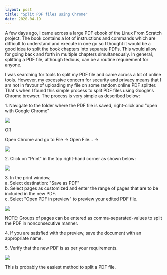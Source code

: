 ```yaml
---
layout: post
title: "Split PDF files using Chrome"
date: 2020-04-19
---
```


A few days ago, I came across a large PDF ebook of the Linux From Scratch project. The book contains a lot of instructions and commands which are difficult to understand and execute in one go so I thought it would be a good idea to split the book chapters into separate PDFs. This would allow for going back and forth in multiple chapters simultaneously. In general, splitting a PDF file, although tedious, can be a routine requirement for anyone.  
  
I was searching for tools to split my PDF file and came across a lot of online tools. However, my excessive concern for security and privacy means that I am not in favour of uploading my file on some random online PDF splitter. That's when I found this simple process to split PDF files using Google's Chrome browser. The process is very simple as described below:  
  
  
1\. Navigate to the folder where the PDF file is saved, right-click and "open with Google Chrome"  
  


[![](https://blogger.googleusercontent.com/img/b/R29vZ2xl/AVvXsEjwRFVDSTiRQ2zP-Ufi2VGrnF70G-gW8J2qIz67D5W1Ruxbb-zEquA3llI7ZasAseJDE0KCyZxifEw2rDUPehI08oZyQg7NHLoYvHzwHBHOXnUQQ36odfgiwJWAcvmNCeKozv1ZYMPxeiY6/s640/Screen+Shot+2020-04-19+at+7.12.56+PM.png)](https://blogger.googleusercontent.com/img/b/R29vZ2xl/AVvXsEjwRFVDSTiRQ2zP-Ufi2VGrnF70G-gW8J2qIz67D5W1Ruxbb-zEquA3llI7ZasAseJDE0KCyZxifEw2rDUPehI08oZyQg7NHLoYvHzwHBHOXnUQQ36odfgiwJWAcvmNCeKozv1ZYMPxeiY6/s1600/Screen+Shot+2020-04-19+at+7.12.56+PM.png)

  
  
OR  
  
Open Chrome and go to File -> Open File... -> <Navigate to PDF file>  
  


[![](https://blogger.googleusercontent.com/img/b/R29vZ2xl/AVvXsEh9uCNQLVA5H1NIcWSUa7cdb46J_NtUWQEugZ-nxlea2-_tKdmcrynY63e0NI-9tP-2UGcKJrVv8OfDolf3r-ocMzslDCzUcqTwYUxtli2h7WX7rh3Tj9eiFHs6yt_GcYxPzJFF6rbH7ie4/s400/Screen+Shot+2020-04-19+at+7.20.31+PM.png)](https://blogger.googleusercontent.com/img/b/R29vZ2xl/AVvXsEh9uCNQLVA5H1NIcWSUa7cdb46J_NtUWQEugZ-nxlea2-_tKdmcrynY63e0NI-9tP-2UGcKJrVv8OfDolf3r-ocMzslDCzUcqTwYUxtli2h7WX7rh3Tj9eiFHs6yt_GcYxPzJFF6rbH7ie4/s1600/Screen+Shot+2020-04-19+at+7.20.31+PM.png)

  
  
  
2\. Click on "Print" in the top right-hand corner as shown below:  
  


[![](https://blogger.googleusercontent.com/img/b/R29vZ2xl/AVvXsEjpjPxBjMMaCshWJOPKvICg7zsNTyQWahhiUFNzxqGnz8p8lIvnJtVJ8L4-qEc2mBjTEU-zhwH9XYColLZcD4yb4Tp4tRKUtqXbRV8fRxVL6Q0lmAWStjlZLvgRTmZ9tQT0RezZPtNbAUkG/s1600/Screen+Shot+2020-04-19+at+7.21.36+PM.png)](https://blogger.googleusercontent.com/img/b/R29vZ2xl/AVvXsEjpjPxBjMMaCshWJOPKvICg7zsNTyQWahhiUFNzxqGnz8p8lIvnJtVJ8L4-qEc2mBjTEU-zhwH9XYColLZcD4yb4Tp4tRKUtqXbRV8fRxVL6Q0lmAWStjlZLvgRTmZ9tQT0RezZPtNbAUkG/s1600/Screen+Shot+2020-04-19+at+7.21.36+PM.png)

  
3\. In the print window,  
    a. Select destination: "Save as PDF"  
    b. Select pages as customized and enter the range of pages that are to be included in the new PDF.  
    c. Select "Open PDF in preview" to preview your edited PDF file.  
  


[![](https://blogger.googleusercontent.com/img/b/R29vZ2xl/AVvXsEi08PnDAJvE-2CEE7XGcym0utT0kog3VtvXPX7PSxpvCa7zoboLdm1E8ZBZKS6XvZe7SxlFTCRH_r4giRbno-qYjySOeo2zCRkbc-gwEmzvpNvy7YmIdOC-8LK3axFot46PcfuJ-doyhKDw/s640/Screen+Shot+2020-04-19+at+7.24.29+PM.png)](https://blogger.googleusercontent.com/img/b/R29vZ2xl/AVvXsEi08PnDAJvE-2CEE7XGcym0utT0kog3VtvXPX7PSxpvCa7zoboLdm1E8ZBZKS6XvZe7SxlFTCRH_r4giRbno-qYjySOeo2zCRkbc-gwEmzvpNvy7YmIdOC-8LK3axFot46PcfuJ-doyhKDw/s1600/Screen+Shot+2020-04-19+at+7.24.29+PM.png)

  
NOTE: Groups of pages can be entered as comma-separated-values to split the PDF in nonconsecutive manner.  
  
4\. If you are satisfied with the preview, save the document with an appropriate name.  
  
5\. Verify that the new PDF is as per your requirements.  
  


[![](https://blogger.googleusercontent.com/img/b/R29vZ2xl/AVvXsEgjrnBL1wNzaAhZqTRX9jnqHqi7Lype5fY90jaJ6i1EkHUj-vsM5NmpCvBrIwywtuveP4EX10B1h_sCvu1hBbEzodowHCxqt4tiqgJjg96O0CzJokqRI9ypUIpRoIL2u981fWGfysTXGJyW/s1600/Screen+Shot+2020-04-19+at+7.34.34+PM.png)](https://blogger.googleusercontent.com/img/b/R29vZ2xl/AVvXsEgjrnBL1wNzaAhZqTRX9jnqHqi7Lype5fY90jaJ6i1EkHUj-vsM5NmpCvBrIwywtuveP4EX10B1h_sCvu1hBbEzodowHCxqt4tiqgJjg96O0CzJokqRI9ypUIpRoIL2u981fWGfysTXGJyW/s1600/Screen+Shot+2020-04-19+at+7.34.34+PM.png)

  
  
This is probably the easiest method to split a PDF file.

